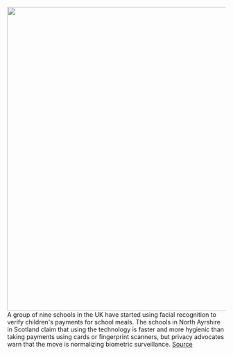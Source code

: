 <img src='https://cdn.vox-cdn.com/thumbor/lVLd8MEseIRGsp-IDj5gH9z3aY8=/0x0:2040x1360/1200x800/filters:focal(857x517:1183x843)/cdn.vox-cdn.com/uploads/chorus_image/image/70009631/jbareham_170417_1617_0001.0.jpg' width='700px' /><br/>
A group of nine schools in the UK have started using facial recognition to verify children's payments for school meals. The schools in North Ayrshire in Scotland claim that using the technology is faster and more hygienic than taking payments using cards or fingerprint scanners, but privacy advocates warn that the move is normalizing biometric surveillance.
<a href='https://www.theverge.com/2021/10/18/22732330/uk-schools-facial-recognition-lunch-payments-north-ayrshire'> Source <a/>